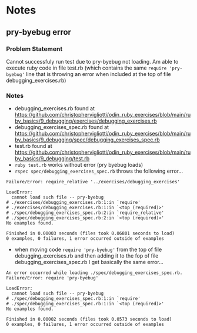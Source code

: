 # Notes

## pry-byebug error

### Problem Statement

Cannot successfuly run test due to pry-byebug not loading.  Am able to execute ruby code in file test.rb (which contains the same `require 'pry-byebug'` line that is throwing an error when included at the top of file debugging_exercises.rb)

### Notes

* debugging_exercises.rb found at https://github.com/christophervigliotti/odin_ruby_exercises/blob/main/ruby_basics/9_debugging/exercises/debugging_exercises.rb
* debugging_exercises_spec.rb found at https://github.com/christophervigliotti/odin_ruby_exercises/blob/main/ruby_basics/9_debugging/spec/debugging_exercises_spec.rb
* test.rb found at https://github.com/christophervigliotti/odin_ruby_exercises/blob/main/ruby_basics/9_debugging/test.rb 
* `ruby test.rb` works without error (pry byebug loads)
*  `rspec spec/debugging_exercises_spec.rb` throws the following error...
```
Failure/Error: require_relative '../exercises/debugging_exercises'

LoadError:
  cannot load such file -- pry-byebug
# ./exercises/debugging_exercises.rb:1:in `require'
# ./exercises/debugging_exercises.rb:1:in `<top (required)>'
# ./spec/debugging_exercises_spec.rb:2:in `require_relative'
# ./spec/debugging_exercises_spec.rb:2:in `<top (required)>'
No examples found.

Finished in 0.00003 seconds (files took 0.06801 seconds to load)
0 examples, 0 failures, 1 error occurred outside of examples
```
* when moving code `require 'pry-byebug'` from the top of file debugging_exercises.rb and then adding it to the fop of file debugging_exercises_spec.rb I get basically the same error...

```
An error occurred while loading ./spec/debugging_exercises_spec.rb.
Failure/Error: require 'pry-byebug'

LoadError:
  cannot load such file -- pry-byebug
# ./spec/debugging_exercises_spec.rb:1:in `require'
# ./spec/debugging_exercises_spec.rb:1:in `<top (required)>'
No examples found.

Finished in 0.00002 seconds (files took 0.0573 seconds to load)
0 examples, 0 failures, 1 error occurred outside of examples
```